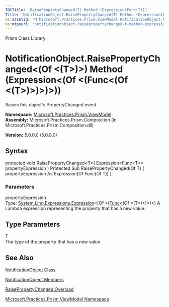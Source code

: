 ```yaml
---
TOCTitle: 'RaisePropertyChanged(T) Method (Expression(Func(T)))'
Title: 'NotificationObject.RaisePropertyChanged(T) Method (Expression(Func(T))) (Microsoft.Practices.Prism.ViewModel)'
ms:assetid: 'M:Microsoft.Practices.Prism.ViewModel.NotificationObject.RaisePropertyChanged\`\`1(System.Linq.Expressions.Expression{System.Func{\`\`0}})'
ms:mtpsurl: 'notificationobject-raisepropertychanged-t-method-expression-func-t-mspp-viewmodel.md'
---
```


Prism Class Library

NotificationObject.RaisePropertyChanged&lt;(Of &lt;(T&gt;)&gt;) Method (Expression&lt;(Of &lt;(Func&lt;(Of &lt;(T&gt;)&gt;)&gt;)&gt;))
==========================================================================================================================================

Raises this object's PropertyChanged event.

**Namespace:** [Microsoft.Practices.Prism.ViewModel](https://msdn.microsoft.com/library/microsoft.practices.prism.viewmodel)
**Assembly:** Microsoft.Practices.Prism.Composition (in Microsoft.Practices.Prism.Composition.dll)

**Version:** 5.0.0.0 (5.0.0.0)

## Syntax


protected void RaisePropertyChanged&lt;T&gt;( Expression&lt;Func&lt;T&gt;&gt; propertyExpression ) Protected Sub RaisePropertyChanged(Of T) ( propertyExpression As Expression(Of Func(Of T)) )

### Parameters

propertyExpression  
Type: [System.Linq.Expressions.Expression](http://msdn.microsoft.com/en-us/library/bb335710)&lt;(Of &lt;([Func](http://msdn.microsoft.com/en-us/library/bb534960)&lt;(Of &lt;(T&gt;)&gt;)&gt;)&gt;)
A Lambda expression representing the property that has a new value.

Type Parameters
---------------

<span id="templatesToggle"></span>
T  
The type of the property that has a new value

See Also
--------


[NotificationObject Class](https://msdn.microsoft.com/library/microsoft.practices.prism.viewmodel.notificationobject)

[NotificationObject Members](https://msdn.microsoft.com/allmembers.t:microsoft.practices.prism.viewmodel.notificationobject)

[RaisePropertyChanged Overload](https://msdn.microsoft.com/overload:microsoft.practices.prism.viewmodel.notificationobject.raisepropertychanged)

[Microsoft.Practices.Prism.ViewModel Namespace](https://msdn.microsoft.com/library/microsoft.practices.prism.viewmodel)
